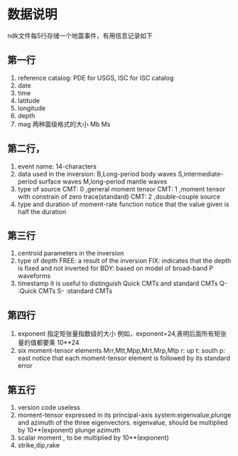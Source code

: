 # 数据说明
 ndk文件每5行存储一个地震事件，有用信息记录如下

## 第一行
1. reference catalog:  PDE for USGS, ISC for ISC catalog
2. date
3. time
4. latitude
5. longitude
6. depth
7. mag   两种震级格式的大小 Mb  Ms


## 第二行，
1. event name:    14-characters
2. data used in the inversion:
     B,Long-period body waves
     S,intermediate-period surface waves
     M,long-period mantle waves
3. type of source
     CMT: 0 ,general moment tensor
     CMT: 1 ,moment tensor with constrain of zero trace(standard)
     CMT: 2 ,double-couple source
4. type and duration of moment-rate function
   notice that the value given is half the duration

## 第三行
1. centroid parameters in the inversion
2. type of depth
   FREE: a result of the inversion
   FIX: indicates that the depth is fixed and not inverted for
   BDY: based on model of broad-band P waveforms
3. timestamp
   it is useful to distinguish Quick CMTs and standard CMTs
   Q- :Quick CMTs
   S- :standard CMTs

## 第四行
1. exponent 指定矩张量指数级的大小
   例如，exponent=24,表明后面所有矩张量的值都要乘 10**24
2. six moment-tensor elements
   Mrr,Mtt,Mpp,Mrt,Mrp,Mtp
   r: up
   t: south
   p: east
   notice that each moment-tensor element is followed by its standard error

## 第五行
1. version code
   useless
2. moment-tensor expressed in its principal-axis system:eigenvalue,plunge and azimuth of the three eigenvectors.
   eigenvalue, should be multiplied by 10**(exponent)
   plunge
   azimuth
3. scalar moment , to be multiplied by 10**(exponent)
4. strike,dip,rake
